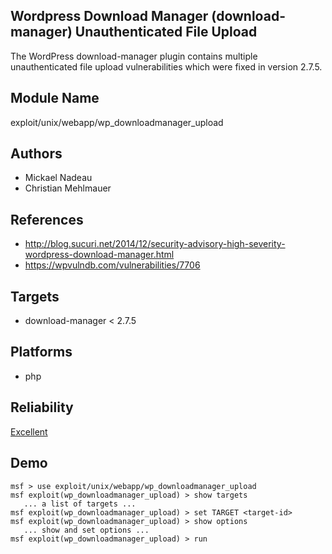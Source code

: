 ## Wordpress Download Manager (download-manager) Unauthenticated File Upload

The WordPress download-manager plugin contains multiple 
unauthenticated file upload vulnerabilities which were fixed 
in version 2.7.5.


## Module Name
exploit/unix/webapp/wp_downloadmanager_upload

## Authors
* Mickael Nadeau
* Christian Mehlmauer


## References
* http://blog.sucuri.net/2014/12/security-advisory-high-severity-wordpress-download-manager.html
* https://wpvulndb.com/vulnerabilities/7706



## Targets
* download-manager < 2.7.5


## Platforms
* php

## Reliability
[Excellent](https://github.com/rapid7/metasploit-framework/wiki/Exploit-Ranking)

## Demo

```
msf > use exploit/unix/webapp/wp_downloadmanager_upload
msf exploit(wp_downloadmanager_upload) > show targets
   ... a list of targets ...
msf exploit(wp_downloadmanager_upload) > set TARGET <target-id>
msf exploit(wp_downloadmanager_upload) > show options
   ... show and set options ...
msf exploit(wp_downloadmanager_upload) > run
```
    
    